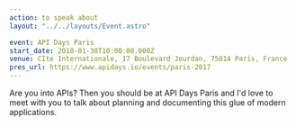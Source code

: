 ```yaml
---
action: to speak about
layout: "../../layouts/Event.astro"

event: API Days Paris
start_date: 2018-01-30T10:00:00.000Z
venue: CIte Internationale, 17 Boulevard Jourdan, 75014 Paris, France
pres_url: https://www.apidays.io/events/paris-2017
---
```


Are you into APIs? Then you should be at API Days Paris and I'd love to meet with you to talk about planning and documenting this glue of modern applications.

